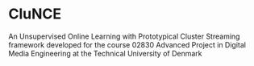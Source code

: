 # CluNCE
An Unsupervised Online Learning with Prototypical Cluster Streaming framework developed for the course 02830 Advanced Project in Digital Media Engineering at the Technical University of Denmark
